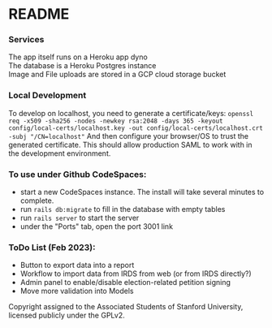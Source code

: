 # README

### Services
The app itself runs on a Heroku app dyno  
The database is a Heroku Postgres instance  
Image and File uploads are stored in a GCP cloud storage bucket  

### Local Development
To develop on localhost, you need to generate a certificate/keys:
`openssl req -x509 -sha256 -nodes -newkey rsa:2048 -days 365 -keyout config/local-certs/localhost.key -out config/local-certs/localhost.crt -subj "/CN=localhost"`
And then configure your browser/OS to trust the generated certificate.
This should allow production SAML to work with in the development environment.

### To use under Github CodeSpaces:
- start a new CodeSpaces instance. The install will take several minutes to complete.
- run `rails db:migrate` to fill in the database with empty tables
- run `rails server` to start the server
- under the "Ports" tab, open the port 3001 link

### ToDo List (Feb 2023):
- Button to export data into a report
- Workflow to import data from IRDS from web (or from IRDS directly?)
- Admin panel to enable/disable election-related petition signing
- Move more validation into Models

Copyright assigned to the Associated Students of Stanford University, licensed publicly under the GPLv2.